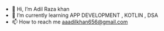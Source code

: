 - 👋 Hi, I’m Adil Raza khan
- 🌱 I’m currently learning APP DEVELOPMENT , KOTLIN , DSA
- 📫 How to reach me aaadilkhan656@gmail.com

<!---
Adilkhan656/Adilkhan656 is a ✨ special ✨ repository because its `README.md` (this file) appears on your GitHub profile.
You can click the Preview link to take a look at your changes.
--->

